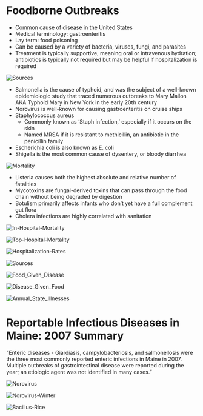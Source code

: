 # Foodborne Outbreaks
- Common cause of disease in the United States
- Medical terminology: gastroenteritis
- Lay term: food poisoning
- Can be caused by a variety of bacteria, viruses, fungi, and parasites
- Treatment is typically supportive, meaning oral or intravenous hydration; antibiotics is typically not required but may be helpful if hospitalization is required  

![Sources](https://github.com/heathcliffs34/capstone_1/blob/master/figures/present/etiologies.png)
- Salmonella is the cause of typhoid, and was the subject of a well-known epidemiologic study that traced numerous outbreaks to Mary Mallon AKA Typhoid Mary in New York in the early 20th century
- Norovirus is well-known for causing gastroenteritis on cruise ships
- Staphylococcus aureus
    - Commonly known as ‘Staph infection,’ especially if it occurs on the skin
    - Named MRSA if it is resistant to methicillin, an antibiotic in the penicillin family
- Escherichia coli is also known as E. coli
- Shigella is the most common cause of dysentery, or bloody diarrhea  

![Mortality](https://github.com/heathcliffs34/capstone_1/blob/master/figures/present/mortality_and_rate.png)
- Listeria causes both the highest absolute and relative number of fatalities
- Mycotoxins are fungal-derived toxins that can pass through the food chain without being degraded by digestion
- Botulism primarily affects infants who don’t yet have a full complement gut flora
- Cholera infections are highly correlated with sanitation  

![In-Hospital-Mortality](https://github.com/heathcliffs34/capstone_1/blob/master/figures/present/mortality_per_hospitalization.png)  

![Top-Hospital-Mortality](https://github.com/heathcliffs34/capstone_1/blob/master/figures/present/top_hospitalizations_fatality_rates.png)  

![Hospitalization-Rates](https://github.com/heathcliffs34/capstone_1/blob/master/figures/present/hospitalizations_per_illness.png)  

![Sources](https://github.com/heathcliffs34/capstone_1/blob/master/figures/present/sources.png)  

![Food_Given_Disease](https://github.com/heathcliffs34/capstone_1/blob/master/figures/present/food_given_disease.png)  

![Disease_Given_Food](https://github.com/heathcliffs34/capstone_1/blob/master/figures/present/disease_given_food.png)  

![Annual_State_Illnesses](https://github.com/heathcliffs34/capstone_1/blob/master/figures/present/annual_states.png)  

# Reportable Infectious Diseases in Maine: 2007 Summary

“Enteric diseases - Giardiasis, campylobacteriosis, and salmonellosis were the three most commonly reported enteric infections in Maine in 2007. Multiple outbreaks of gastrointestinal disease were reported during the year; an etiologic agent was not identified in many cases.”  

![Norovirus](https://github.com/heathcliffs34/capstone_1/blob/master/norovirus.png)  

![Norovirus-Winter](https://github.com/heathcliffs34/capstone_1/blob/master/figures/present/norovirus_winter.png)  

![Bacillus-Rice](https://github.com/heathcliffs34/capstone_1/blob/master/figures/present/bacillus_rice.png)  

